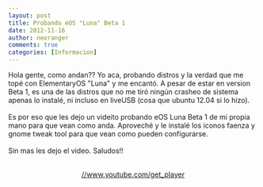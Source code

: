```yaml
---
layout: post
title: Probando eOS "Luna" Beta 1
date: 2012-11-16
author: neoranger
comments: true
categories: [Informacion]
---
```

Hola gente, como andan?? Yo aca, probando distros y la verdad que me topé con ElementaryOS "Luna" y me encantó. A pesar de estar en version Beta 1, es una de las distros que no me tiró ningún crasheo de sistema apenas lo instalé, ni incluso en liveUSB (cosa que ubuntu 12.04 si lo hizo).<br /><br />Es por eso que les dejo un videito probando eOS Luna Beta 1 de mi propia mano para que vean como anda. Aproveché y le instalé los iconos faenza y gnome tweak tool para que vean como pueden configurarse.<br /><br />Sin mas les dejo el video. Saludos!!<br /><br /><div class="separator" style="clear:both;text-align:center;"><a href="//www.youtube.com/get_player">//www.youtube.com/get_player</a></div><br />
